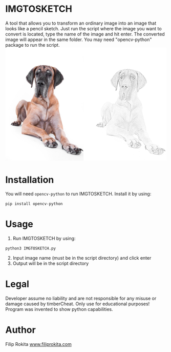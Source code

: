 # IMGTOSKETCH
A tool that allows you to transform an ordinary image into an image that looks like a pencil sketch. Just run the script where the image you want to convert is located, type the name of the image and hit enter. The converted image will appear in the same folder. You may need "opencv-python" package to run the script.
<br/>
<img src="IMGTOSKETCH.png">

# Installation
You will need `opencv-python` to run IMGTOSKETCH. Install it by using:
```
pip install opencv-python
```

# Usage
1. Run IMGTOSKETCH by using:
```
python3 IMGTOSKETCH.py
```
2. Input image name (must be in the script directory) and click enter
3. Output will be in the script directory

# Legal
Developer assume no liability and are not responsible for any misuse or damage caused by timberCheat. Only use for educational purposes! Program was invented to show python capabilities.

# Author
Filip Rokita
www.filiprokita.com